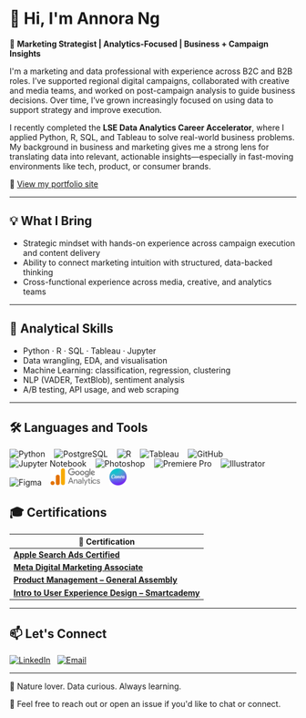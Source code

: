 # 👋 Hi, I'm Annora Ng

🎯 **Marketing Strategist | Analytics-Focused | Business + Campaign Insights**

I'm a marketing and data professional with experience across B2C and B2B roles. I’ve supported regional digital campaigns, collaborated with creative and media teams, and worked on post-campaign analysis to guide business decisions. Over time, I’ve grown increasingly focused on using data to support strategy and improve execution.

I recently completed the **LSE Data Analytics Career Accelerator**, where I applied Python, R, SQL, and Tableau to solve real-world business problems. My background in business and marketing gives me a strong lens for translating data into relevant, actionable insights—especially in fast-moving environments like tech, product, or consumer brands.

🔗 [View my portfolio site](https://annorang.github.io/dataanalystprofile/)

---

## 💡 What I Bring
- Strategic mindset with hands-on experience across campaign execution and content delivery  
- Ability to connect marketing intuition with structured, data-backed thinking  
- Cross-functional experience across media, creative, and analytics teams  

---

## 🧠 Analytical Skills

- Python · R · SQL · Tableau · Jupyter  
- Data wrangling, EDA, and visualisation  
- Machine Learning: classification, regression, clustering  
- NLP (VADER, TextBlob), sentiment analysis  
- A/B testing, API usage, and web scraping  

---

## 🛠️ Languages and Tools

<p align="left">
  <img src="https://cdn.jsdelivr.net/gh/devicons/devicon/icons/python/python-original.svg" height="30" alt="Python" />
  &nbsp;&nbsp;
  <img src="https://cdn.jsdelivr.net/gh/devicons/devicon/icons/postgresql/postgresql-original.svg" height="30" alt="PostgreSQL" />
  &nbsp;&nbsp;
  <img src="https://cdn.jsdelivr.net/gh/devicons/devicon/icons/r/r-original.svg" height="30" alt="R" />
  &nbsp;&nbsp;
  <img src="https://upload.wikimedia.org/wikipedia/commons/4/4b/Tableau_Logo.png" height="30" alt="Tableau" />
  &nbsp;&nbsp;
  <img src="https://cdn.jsdelivr.net/gh/devicons/devicon/icons/github/github-original.svg" height="30" alt="GitHub" />
  &nbsp;&nbsp;
  <img src="https://cdn.jsdelivr.net/gh/devicons/devicon/icons/jupyter/jupyter-original-wordmark.svg" height="30" alt="Jupyter Notebook" />
  &nbsp;&nbsp;
  <img src="https://cdn.jsdelivr.net/gh/devicons/devicon/icons/photoshop/photoshop-plain.svg" height="30" alt="Photoshop" />
  &nbsp;&nbsp;
  <img src="https://cdn.jsdelivr.net/gh/devicons/devicon/icons/premierepro/premierepro-original.svg" height="30" alt="Premiere Pro" />
  &nbsp;&nbsp;
  <img src="https://cdn.jsdelivr.net/gh/devicons/devicon/icons/illustrator/illustrator-line.svg" height="30" alt="Illustrator" />
  &nbsp;&nbsp;
  <img src="https://cdn.jsdelivr.net/gh/devicons/devicon/icons/figma/figma-original.svg" height="30" alt="Figma" />
  &nbsp;&nbsp;
  <img src="./google-analytics.png" height="30" alt="Google Analytics" />
  &nbsp;&nbsp;
  <img src="./canva.png" height="30" alt="Canva" />

</p>

## 🎓 Certifications

| 📄 Certification |
|------------------|
| [**Apple Search Ads Certified**](https://certification-ads.apple.com/certificate/67MLz9ttMi) |
| [**Meta Digital Marketing Associate**](https://www.credly.com/badges/a9228062-d6aa-4422-8c28-44dbb0dc0db0/linked_in_profile) |
| [**Product Management – General Assembly**](https://drive.google.com/file/d/1CUbRs_OXtWBZ1--iqjsI7uuzfN3aixPl/view) |
| [**Intro to User Experience Design – Smartcademy**](https://drive.google.com/file/d/1KZs2cZfrtuk1RhueJgCqwhpC5H6NgpSN/view) |

---

## 📫 Let's Connect

[![LinkedIn](https://img.shields.io/badge/-LinkedIn-blue?style=flat-square&logo=Linkedin&logoColor=white&link=https://linkedin.com/in/annorang)](https://linkedin.com/in/annorang) &nbsp;
[![Email](https://img.shields.io/badge/-Email-red?style=flat-square&logo=gmail&logoColor=white)](mailto:anntentalus@gmail.com)

---

🌿 Nature lover. Data curious. Always learning. 

💬 Feel free to reach out or open an issue if you'd like to chat or connect.
